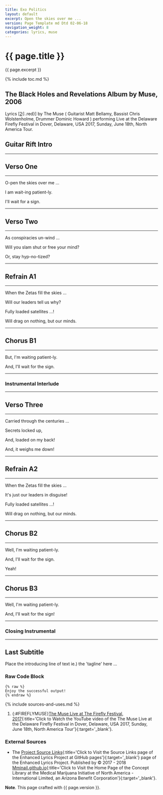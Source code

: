 ```yaml
---
title: Exo Politics
layout: default
excerpt: Open the skies over me ...
version: Page Template md Dtd 02-06-18
navigation_weight: 8
categories: lyrics, muse
---
```

# {{ page.title }}

{{ page.excerpt }}

{% include toc.md %}

## The Black Holes and Revelations Album by Muse, 2006

Lyrics [[2](#FIREFLYMUSE){:.red}] by The Muse ( Guitarist Matt Bellamy, Bassist Chris Wolstenholme, Drummer Dominic Howard ) performing Live at the Delaware Firefly Festival in Dover, Delaware, USA 2017, Sunday, June 18th, North America Tour.

## Guitar Rift Intro

***

## Verso One

***

O-pen the skies over me ...

I am wait-ing patient-ly.

I'll wait for a sign.

***

## Verso Two

***

As conspiracies un-wind ...

Will you slam shut or free your mind?

Or, stay hyp-no-tized?

***

## Refrain A1

***

When the Zetas fill the skies ...

Will our leaders tell us why?

Fully loaded satellites ...!

Will drag on nothing, but our minds.

***

## Chorus B1

***

But, I'm waiting patient-ly.

And, I'll wait for the sign.

***

### Instrumental Interlude

***

## Verso Three

***

Carried through the centuries ...

Secrets locked up,

And, loaded on my back!

And, it weighs me down!

***

## Refrain A2

***

When the Zetas fill the skies ...

It's just our leaders in disguise!

Fully loaded satellites ...!

Will drag on nothing, but our minds.

***

## Chorus B2

***

Well, I'm waiting patient-ly.

And, I'll wait for the sign.

Yeah!

***

## Chorus B3

***

Well, I'm waiting patient-ly.

And, I'll wait for the sign!

***

### Closing Instrumental

***

## Last Subtitle

Place the introducing line of text ie.) the 'tagline' here ...

### Raw Code Block

```liquid
{% raw %}
Enjoy the successful output!
{% endraw %}
```

{% include sources-and-uses.md %}

1. {:#FIREFLYMUSE}[The Muse Live at The Firefly Festival, 2017](https://www.youtube.com/watch?v=bKyX3KNPH6s){:title='Click to Watch the YouTube video of the The Muse Live at the Delaware Firefly Festival in Dover, Delaware, USA 2017, Sunday, June 18th, North America Tour'}{:target='_blank'}.

### External Sources

- The [Project Source Links](https://mminail.github.io/Lyrics/Source-Lyrics-Links.htm){:title='Click to Visit the Source Links page of the Enhanced Lyrics Project at GitHub pages'}{:target='_blank'} page of the Enhanced Lyrics Project. Published by © 2017 - 2018 [Mminail.github.io](https://mminail.github.io/){:title='Click to Visit the Home Page of the Concept Library at the Medical Marijuana Initiative of North America - International Limited, an Arizona Benefit Corporation'}{:target='_blank'}.

**Note**. This page crafted with {{ page.version }}.
